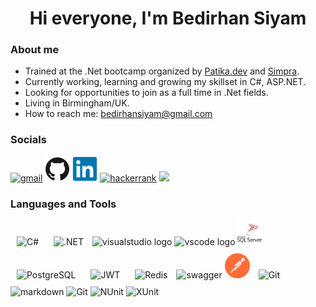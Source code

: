 <h1 align="center">Hi everyone, I'm Bedirhan Siyam</h1>

### About me
- Trained at the .Net bootcamp organized by [Patika.dev](https://app.patika.dev/) and [Simpra](https://simprasuite.co.uk/).
- Currently working, learning and growing my skillset in C#, ASP.NET.
- Looking for opportunities to join as a full time in .Net fields.
- Living in Birmingham/UK.
- How to reach me: bedirhansiyam@gmail.com 


### Socials

[<img src='https://img.icons8.com/?size=512&id=P7UIlhbpWzZm&format=png' alt='gmail' weight='40' height='40'>](bedirhansiyam@gmail.com) [<img src='https://github.com/devicons/devicon/blob/v2.15.1/icons/github/github-original.svg' alt='github' weight='40' height='40'>](https://github.com/bedirhansiyam)  [<img src='https://github.com/devicons/devicon/blob/v2.15.1/icons/linkedin/linkedin-original.svg' alt='linkedin' height='40'>](https://www.linkedin.com/in/bedirhansiyam/)  [<img src='https://raw.githubusercontent.com/rahuldkjain/github-profile-readme-generator/master/src/images/icons/Social/hackerrank.svg' alt='hackerrank' height='40'>](https://www.hackerrank.com/bedirhansiyam?hr_r=1)  [<img src='https://cdn3.iconfinder.com/data/icons/social-network-flat-3/100/Discord-512.png' height='40'>](https://discord.com/users/bedirhansiyam)

### Languages and Tools
<img style="margin: 10px" src="https://profilinator.rishav.dev/skills-assets/csharp-original.svg" alt="C#" height="40" />      <img style="margin: 10px" src="https://profilinator.rishav.dev/skills-assets/dot-net-original-wordmark.svg" alt=".NET" height="40" />    <img src="https://cdn.jsdelivr.net/gh/devicons/devicon/icons/visualstudio/visualstudio-plain.svg" height="40" alt="visualstudio logo"/>    <img src="https://cdn.jsdelivr.net/gh/devicons/devicon/icons/vscode/vscode-original.svg" height="40" alt="vscode logo"/>    <img src="https://raw.githubusercontent.com/teamedwardforever/Readme-Generator/71f25dd8b98329b168142a6b782a107b75eab178/svg/Skills/Database/microsoft-sql-server-logo.svg" alt="Microsoft Sql Server" height="40"/>    <img style="margin: 10px" src="https://profilinator.rishav.dev/skills-assets/postgresql-original-wordmark.svg" alt="PostgreSQL" height="40" />    <img style="margin: 10px" src="https://www.paigeniedringhaus.com/static/5e49a7b09e89a1ae840c5546530d2d7c/ea7fb/jwt.png" alt="JWT" height="40" />   <img style="margin: 10px" src="https://profilinator.rishav.dev/skills-assets/redis-original-wordmark.svg" alt="Redis" height="40" />    <img src='https://cdn.jsdelivr.net/npm/simple-icons@3.0.1/icons/swagger.svg' alt='swagger' height='40'>    <img src="https://raw.githubusercontent.com/teamedwardforever/Readme-Generator/71f25dd8b98329b168142a6b782a107b75eab178/svg/Skills/Software/getpostman-icon.svg" alt="Postman" height="40"/>    <img style="margin: 10px" src="https://profilinator.rishav.dev/skills-assets/git-scm-icon.svg" alt="Git" height="40" />    <img src='https://cdn.jsdelivr.net/npm/simple-icons@3.0.1/icons/markdown.svg' alt='markdown' height='40'>   <img src='https://upload.wikimedia.org/wikipedia/commons/a/ae/Github-desktop-logo-symbol.svg' alt='Git' height='40'>   <img src='https://www.lambdatest.com/blog/wp-content/uploads/2021/03/NUnit.png' alt='NUnit' height='40'>   <img src='https://www.nuget.org/profiles/xunit/avatar?imageSize=512' alt='XUnit' height='40'>
